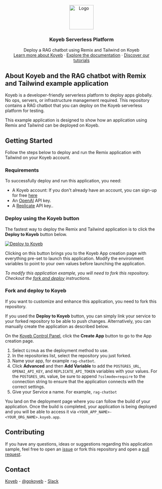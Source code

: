 <div align="center">
  <a href="https://koyeb.com">
    <img src="https://www.koyeb.com/static/images/icons/koyeb.svg" alt="Logo" width="80" height="80">
  </a>
  <h3 align="center">Koyeb Serverless Platform</h3>
  <p align="center">
    Deploy a RAG chatbot using Remix and Tailwind on Koyeb
    <br />
    <a href="https://koyeb.com">Learn more about Koyeb</a>
    ·
    <a href="https://koyeb.com/docs">Explore the documentation</a>
    ·
    <a href="https://koyeb.com/tutorials">Discover our tutorials</a>
  </p>
</div>


## About Koyeb and the RAG chatbot with Remix and Tailwind example application

Koyeb is a developer-friendly serverless platform to deploy apps globally. No ops, servers, or infrastructure management required.  This repository contains a RAG chatbot that you can deploy on the Koyeb serverless platform for testing.

This example application is designed to show how an application using Remix and Tailwind can be deployed on Koyeb.

## Getting Started

Follow the steps below to deploy and run the Remix application with Tailwind on your Koyeb account.

### Requirements

To successfully deploy and run this application, you need:

* A Koyeb account: If you don't already have an account, you can sign-up for free [here](https://app.koyeb.com/auth/signup)
* An [OpenAI](https://platform.openai.com) API key.
* A [Replicate](https://replicate.com) API key..

### Deploy using the Koyeb button

The fastest way to deploy the Remix and Tailwind application is to click the **Deploy to Koyeb** button below.

[![Deploy to Koyeb](https://www.koyeb.com/static/images/deploy/button.svg)](https://app.koyeb.com/deploy?name=chatbot-on-koyeb&type=git&repository=koyeb%2Fexample-rag-chatbot-postgres&branch=main&env%5BPOSTGRES_URL%5D=CHANGE_ME&env%5BREPLICATE_API_TOKEN%5D=CHANGE_ME&env%5BOPENAI_API_KEY%5D=CHANGE_ME)

Clicking on this button brings you to the Koyeb App creation page with everything pre-set to launch this application.  Modify the environment variables to point to your own values before launching the application.

_To modify this application example, you will need to fork this repository. Checkout the [fork and deploy](#fork-and-deploy-to-koyeb) instructions._

### Fork and deploy to Koyeb

If you want to customize and enhance this application, you need to fork this repository.

If you used the **Deploy to Koyeb** button, you can simply link your service to your forked repository to be able to push changes.
Alternatively, you can manually create the application as described below.

On the [Koyeb Control Panel](//app.koyeb.com/apps), click the **Create App** button to go to the App creation page.

1. Select `GitHub` as the deployment method to use.
2. In the repositories list, select the repository you just forked.
3. Name your app, for example `rag-chatbot`.
4. Click **Advanced** and then **Add Variable** to add the `POSTGRES_URL`, `OPENAI_API_KEY`, and `REPLICATE_API_TOKEN` variables with your values.  For the `POSTGRES_URL` value, be sure to append `?sslmode=require` to the connection string to ensure that the application connects with the correct settings.
5. Give your Service a name. For example, `rag-chatbot`

You land on the deployment page where you can follow the build of your application. Once the build is completed, your application is being deployed and you will be able to access it via `<YOUR_APP_NAME>-<YOUR_ORG_NAME>.koyeb.app`.

## Contributing

If you have any questions, ideas or suggestions regarding this application sample, feel free to open an [issue](https://github.com/koyeb/example-rag-chatbot-postgres/issues) or fork this repository and open a [pull request](https://github.com/koyeb/example-rag-chatbot-postgres/pulls).

## Contact

[Koyeb](https://www.koyeb.com) - [@gokoyeb](https://twitter.com/gokoyeb) - [Slack](http://slack.koyeb.com/)
